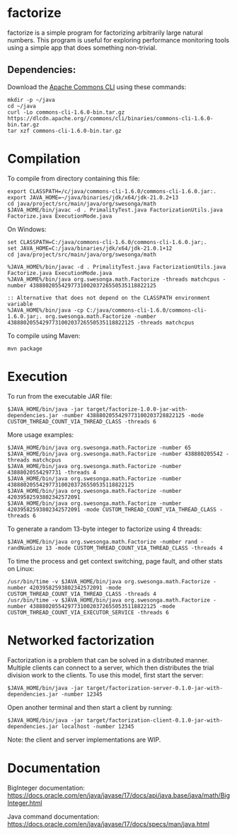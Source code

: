 # factorize
factorize is a simple program for factorizing arbitrarily large natural numbers.
This program is useful for exploring performance monitoring tools
using a simple app that does something non-trivial.

## Dependencies:

Download the [Apache Commons CLI](https://commons.apache.org/proper/commons-cli/) using these commands:

```
mkdir -p ~/java
cd ~/java
curl -Lo commons-cli-1.6.0-bin.tar.gz https://dlcdn.apache.org//commons/cli/binaries/commons-cli-1.6.0-bin.tar.gz
tar xzf commons-cli-1.6.0-bin.tar.gz
```

# Compilation
To compile from directory containing this file:

```
export CLASSPATH=/c/java/commons-cli-1.6.0/commons-cli-1.6.0.jar:.
export JAVA_HOME=~/java/binaries/jdk/x64/jdk-21.0.2+13
cd java/project/src/main/java/org/swesonga/math
$JAVA_HOME/bin/javac -d . PrimalityTest.java FactorizationUtils.java Factorize.java ExecutionMode.java
```

On Windows:

```
set CLASSPATH=C:/java/commons-cli-1.6.0/commons-cli-1.6.0.jar;.
set JAVA_HOME=C:/java/binaries/jdk/x64/jdk-21.0.1+12
cd java/project/src/main/java/org/swesonga/math

%JAVA_HOME%/bin/javac -d . PrimalityTest.java FactorizationUtils.java Factorize.java ExecutionMode.java
%JAVA_HOME%/bin/java org.swesonga.math.Factorize -threads matchcpus -number 4388802055429773100203726550535118822125

:: Alternative that does not depend on the CLASSPATH environment variable
%JAVA_HOME%/bin/java -cp C:/java/commons-cli-1.6.0/commons-cli-1.6.0.jar;. org.swesonga.math.Factorize -number 4388802055429773100203726550535118822125 -threads matchcpus
```

To compile using Maven:

```
mvn package
```

# Execution
To run from the executable JAR file:

```
$JAVA_HOME/bin/java -jar target/factorize-1.0.0-jar-with-dependencies.jar -number 4388802055429773100203728822125 -mode CUSTOM_THREAD_COUNT_VIA_THREAD_CLASS -threads 6
```

More usage examples:

```
$JAVA_HOME/bin/java org.swesonga.math.Factorize -number 65
$JAVA_HOME/bin/java org.swesonga.math.Factorize -number 438880205542 -threads matchcpus
$JAVA_HOME/bin/java org.swesonga.math.Factorize -number 43888020554297731 -threads 4
$JAVA_HOME/bin/java org.swesonga.math.Factorize -number 4388802055429773100203726550535118822125
$JAVA_HOME/bin/java org.swesonga.math.Factorize -number 42039582593802342572091
$JAVA_HOME/bin/java org.swesonga.math.Factorize -number 42039582593802342572091 -mode CUSTOM_THREAD_COUNT_VIA_THREAD_CLASS -threads 6
```

To generate a random 13-byte integer to factorize using 4 threads:

```
$JAVA_HOME/bin/java org.swesonga.math.Factorize -number rand -randNumSize 13 -mode CUSTOM_THREAD_COUNT_VIA_THREAD_CLASS -threads 4
```

To time the process and get context switching, page fault, and other stats on Linux:

```
/usr/bin/time -v $JAVA_HOME/bin/java org.swesonga.math.Factorize -number 42039582593802342572091 -mode CUSTOM_THREAD_COUNT_VIA_THREAD_CLASS -threads 4
/usr/bin/time -v $JAVA_HOME/bin/java org.swesonga.math.Factorize -number 4388802055429773100203726550535118822125 -mode CUSTOM_THREAD_COUNT_VIA_EXECUTOR_SERVICE -threads 6
```

# Networked factorization

Factorization is a problem that can be solved in a distributed manner. Multiple clients can connect to a server, which then distributes the trial
division work to the clients. To use this model, first start the server:

```
$JAVA_HOME/bin/java -jar target/factorization-server-0.1.0-jar-with-dependencies.jar -number 12345
```

Open another terminal and then start a client by running:

```
$JAVA_HOME/bin/java -jar target/factorization-client-0.1.0-jar-with-dependencies.jar localhost -number 12345
```

Note: the client and server implementations are WIP.

# Documentation
BigInteger documentation: https://docs.oracle.com/en/java/javase/17/docs/api/java.base/java/math/BigInteger.html

Java command documentation: https://docs.oracle.com/en/java/javase/17/docs/specs/man/java.html
